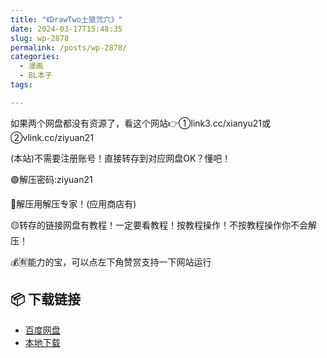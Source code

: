 ```yaml
---
title: "《DrawTwo土狼弐穴》"
date: 2024-03-17T15:48:35
slug: wp-2878
permalink: /posts/wp-2878/
categories:
  - 漫画
  - BL本子
tags:

---
```


如果两个网盘都没有资源了，看这个网站👉①link3.cc/xianyu21或②vlink.cc/ziyuan21

(本站)不需要注册账号！直接转存到对应网盘OK？懂吧！

🟢解压密码:ziyuan21

🔵解压用解压专家！(应用商店有)

🟡转存的链接网盘有教程！一定要看教程！按教程操作！不按教程操作你不会解压！

💰🈶能力的宝，可以点左下角赞赏支持一下网站运行

## 📦 下载链接
- [百度网盘](https://blziyuan21.com/pay-download/2878?key=4782b5ac67&down_id=0)
- [本地下载](https://blziyuan21.com/pay-download/2878?key=4782b5ac67&down_id=1)

